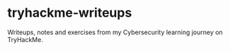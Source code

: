 # tryhackme-writeups
Writeups, notes and exercises from my Cybersecurity learning journey on TryHackMe.
